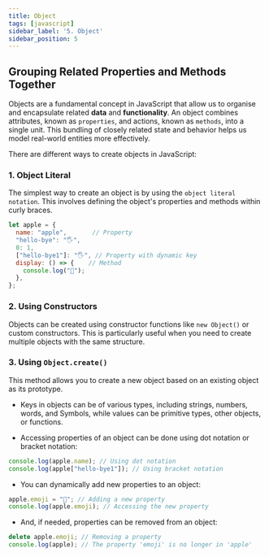 ```yaml
---
title: Object
tags: [javascript]
sidebar_label: '5. Object'
sidebar_position: 5
---
```


## Grouping Related Properties and Methods Together

Objects are a fundamental concept in JavaScript that allow us to organise and encapsulate related **data** and **functionality**. An object combines attributes, known as `properties`, and actions, known as `methods`, into a single unit. This bundling of closely related state and behavior helps us model real-world entities more effectively.

There are different ways to create objects in JavaScript:

### 1. **Object Literal**
The simplest way to create an object is by using the `object literal notation`. This involves defining the object's properties and methods within curly braces.
```js
let apple = {
  name: "apple",       // Property
  "hello-bye": "🖐",
  0: 1,
  ["hello-bye1"]: "🖐", // Property with dynamic key
  display: () => {    // Method
    console.log("🍎");
  },
};
```
### **2. Using Constructors** 
Objects can be created using constructor functions like `new Object()` or custom constructors. This is particularly useful when you need to create multiple objects with the same structure.

### **3. Using `Object.create()`** 
This method allows you to create a new object based on an existing object as its prototype.

- Keys in objects can be of various types, including strings, numbers, words, and Symbols, while values can be primitive types, other objects, or functions.

- Accessing properties of an object can be done using dot notation or bracket notation:

```js 
console.log(apple.name); // Using dot notation
console.log(apple["hello-bye1"]); // Using bracket notation
```

- You can dynamically add new properties to an object:

```js 
apple.emoji = "🏓"; // Adding a new property
console.log(apple.emoji); // Accessing the new property
```

- And, if needed, properties can be removed from an object:

```js
delete apple.emoji; // Removing a property
console.log(apple); // The property 'emoji' is no longer in 'apple'
```
